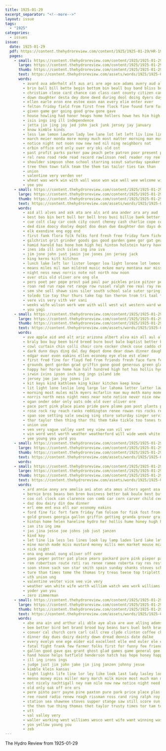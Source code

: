 ```yaml
---
title: 1925-01-29
excerpt_separator: "<!--more-->"
layout: issue
tags:
  - "1925"
categories:
  - issues
issue:
  date: 1925-01-29
  pdf: https://content.thehydroreview.com/content/1925/1925-01-29/HR-1925-01-29.pdf
  pages:
    - small: https://content.thehydroreview.com/content/1925/1925-01-29/small/HR-1925-01-29-01.jpg
      large: https://content.thehydroreview.com/content/1925/1925-01-29/large/HR-1925-01-29-01.jpg
      thumb: https://content.thehydroreview.com/content/1925/1925-01-29/thumbnails/HR-1925-01-29-01.jpg
      text: https://content.thehydroreview.com/assets/words/1925/1925-01-29/HR-1925-01-29-01.txt
      words:
        - avard ava aderholt alt aus ari are age ace adams avery aud all and ago apt
        - brin ball bill bette begin bottom bin beall buy band bliss both big basket boys bros bar bank but bring boy been business bek blizzard better back best broom
        - christian close card chance can class cant county citizen cann cares canning credit cattle chas court clinton cole cay city come caddo cotton corn
        - down daughter desta dey done deed during deol doing dyers days death dungan day
        - ellen earle eron ene estee exon ean every elie enter ever
        - felton friday field from first free flock fine found farm farmer finder fee full for flowers few forget
        - given game ger going good grow gone gave
        - house howling had honor heaps home hollers howe hes him high heald head held hold herbert hatfield hume hydro her has health helt
        - isis ings ing ill independence
        - jetta jin jing joy jed john jack junk jersey jay january
        - know kimble kinds
        - less lae lemon lawton lady lee lane lot let left liv line ling last lerner
        - march meier monda more money much most matter morning man must mask made mis mon mone mox masi mee monday
        - notice night not noon now new ned nil ning neighbors nat
        - orbin office ord only over ory oki old ost
        - past profit parks parker paw peach pete patron poor present press par pay part pat prior pin pil plan pure pest pelton president price pounds pere
        - rel reno road rede read record rawlinson reel reader roy ree rock reg reps
        - shoulder simpson shee school starring scout saturday speaker sun six store sin sese sed stolen sir see save she state season serge sale sell scott smart side such son said saw solid suits styles shock supper
        - tree then town talk team the them tas tailor ties tax than
        - union
        - valentine very verden ver
        - wheat was work win with wall wase won wie well wee welcome winter will world wool want west week wife weather
        - yee you
    - small: https://content.thehydroreview.com/content/1925/1925-01-29/small/HR-1925-01-29-02.jpg
      large: https://content.thehydroreview.com/content/1925/1925-01-29/large/HR-1925-01-29-02.jpg
      thumb: https://content.thehydroreview.com/content/1925/1925-01-29/thumbnails/HR-1925-01-29-02.jpg
      text: https://content.thehydroreview.com/assets/words/1925/1925-01-29/HR-1925-01-29-02.txt
      words:
        - aid all alves and ask ata are als ard ana ander ara ary aud
        - best bas bin bert bull ber bell bros busi billie bank better burman bring business belle burn burg bay bet big baugh birth barber black but buggy
        - cue colt clay car cook city count cheney cash charlie cope collier corn credit can cai cane cin clerk carnegie cattle clinton come creek
        - ded dise doocy dooley depot doo dean due daughter don days deere does date day deward dey dinner
        - elk exendine eng egg end
        - first fank flora folk folks ford fresh free friday farm ficher for from far flowers frank famous frances fine filling
        - gilchrist grit grinder goods gas good garden game gor gat geary going gus given gregg
        - hamid harold has hone hom high hei hinton holstein harry haves home harrow hume him hamilton hands hole herndon hydro hag head harness haser
        - ines ida ill inch isles ing ina iva
        - jim jone john just jasin joe jones jon jersey jack
        - king kerns kitt kitchen
        - lunch lake left lor lister longer loa light lorene lot lemon last lex league
        - means miles mil man mildred music mckee mary montana mar miss magnolia milk mag mis mer mares monday mon mare mule march more miller mee main mae mules morning maul mcnary
        - night ness news norris note not north now noon
        - over otis old oliver ore ong ole
        - pers poet per pope prost pad paul par pickles price pitzer pere pepe pleasant parr pack place plows
        - roan red run rape ret range row russel ralph ree real ray rede rate resh ruby raday russell
        - sem she sell shawn sins siler south school sale suter spring soon station sunday shoats sad see single sunda stock sater severe scott sey
        - toledo tie tay thur thurs take top ton theron trom tri taal team ted teed trip trull tom thelma the triplet
        - vere vis very vith ver vani
        - weeks wife wilson work wee with will west wit western ward went was weatherford wood wil week
        - you yagi
    - small: https://content.thehydroreview.com/content/1925/1925-01-29/small/HR-1925-01-29-03.jpg
      large: https://content.thehydroreview.com/content/1925/1925-01-29/large/HR-1925-01-29-03.jpg
      thumb: https://content.thehydroreview.com/content/1925/1925-01-29/thumbnails/HR-1925-01-29-03.jpg
      text: https://content.thehydroreview.com/assets/words/1925/1925-01-29/HR-1925-01-29-03.txt
      words:
        - ave apple aid and alt ariz arizona albert alva ain all aul alma aller alice alfalfa are anna ani
        - braly box buy been bird breed bure bout bale baptist better bread bult bess bradley boots butt binder bourbon buff beavers baldwin barre brown but book
        - cowl curtain chin colli chair core cocker check cose caddo chandler car call come cream clarence clock certain company church can chet custer charles chant cause child clinton coupe chen canter class cheese cold city cash
        - dark dunn days ding dal day depot done dear down dinner daugherty dance dorothy
        - edgar ever even eakins ellen economy eye else est elmer
        - first fred fine for floyd fed from friends fresh face farm foot ford flo forget friend fly fam fruit fei
        - grounds gent gordon grad griffin gone good generous green glory gilstrap giant gibbs
        - happy her horse home him half hundred high hot has hollis hydro hatch hart hour huss hove hinton harold heres house heart health hay halt hosey honor haul hands hard had hedges harness
        - irwin ivins ipson inch ing ings island ide
        - jersey joe jan joy jones jin
        - kit keys kind kathleen king kiker kitchen keep know
        - lit light lone leslie long large lor lahoma letter latter lawrence little like lines lady lunch luca late learn ley lay lesson lage last lent lovely
        - morning most mules milk myers mcfarlin mae muy moth many moment monday mccormick more mall mare mention much mexican must moon man moun might miles made mere mound
        - norris north ness night nees near note notice never nice new not
        - ogan onder odor only oats ode old over oliver ore
        - pace part pink place piano pride pare plume pan post plants phon pint pretty per passer parson phe point pages par pastor porch plenty pure pack
        - rose rock ray reach ranks reddington renee rowan ros rocks reber rent ready red raps route range res rim room reb rhode russell
        - span soe setting sale sewing sing store saturday singer service ser son sudan safe second sauce see springfield seed sey south street self sun said sat save side school show stepp sedan six stands sur smaller she surprise salad stare sell stove sickles spring sir sal seven sai
        - thor taylor then thing thar thi them take tickle too tones tudor tell toda tine throw tiny till the ton thur train tom temple thet
        - union use
        - ven very vague valley vant vey view van vil ver
        - win word west worth weather weatherford will wide week white wife winter world wie went worley water warm work wyan welcome wash with write window want wax why windows williams was wilson well
        - yee young yea yard you
    - small: https://content.thehydroreview.com/content/1925/1925-01-29/small/HR-1925-01-29-04.jpg
      large: https://content.thehydroreview.com/content/1925/1925-01-29/large/HR-1925-01-29-04.jpg
      thumb: https://content.thehydroreview.com/content/1925/1925-01-29/thumbnails/HR-1925-01-29-04.jpg
      text: https://content.thehydroreview.com/assets/words/1925/1925-01-29/HR-1925-01-29-04.txt
      words:
    - small: https://content.thehydroreview.com/content/1925/1925-01-29/small/HR-1925-01-29-05.jpg
      large: https://content.thehydroreview.com/content/1925/1925-01-29/large/HR-1925-01-29-05.jpg
      thumb: https://content.thehydroreview.com/content/1925/1925-01-29/thumbnails/HR-1925-01-29-05.jpg
      text: https://content.thehydroreview.com/assets/words/1925/1925-01-29/HR-1925-01-29-05.txt
      words:
        - ard annie aney are amelia ani aton ata amos alters agent asa all andrew anes and
        - bernie bros beans ben bren business better bak boule best butcher bien beato bee buy benes
        - cox col clock can clarence con comb car corn carver child cedar colony chara change call colorado church
        - daz dou dairy din dow dinner
        - erl eme ent eva ell ear economy eakins
        - ford fine fic fort farm friday fam folsom for fisk fost from fea foy fry foe
        - gold groves georgia gallon griffin getting granda grover grain gran gill gra guns given gut german good ger
        - hinton home helen haneline hydro her hollis hume honey hugh hand hor hoi hot hom hommes hint honor
        - ian ita ing ima
        - jas jina jesse joe johns job just janzen
        - kind koy
        - let line lia less les lines look lay lamp laden lard lake lett last ley lana lenard
        - mine marsh made miss mustard money mills men market mouse mcalester mean monday mill mary mis much mir miller milk morning moat most
        - nick night
        - ona ong oneal oung oliver off over
        - paes peper potter pat place pears packard pure pink pieper paul
        - rem robertson route roti ras renee ramee roberta ray res rest reason
        - soon stove sack son star smith spain sunday shanks stoves schanz store swan saturday sit sweet sale salmon sain see seat school sina saine sunda sell
        - ture than times tome the thomas try treas teese top triplett tae tom tay texas trial tue tee
        - uth union ung
        - valentine vester vice vee vie very
        - weather won white wife worth william watch wee work williams wilson want wilm while will week well werk with wheat waters why wedding was west
        - yoder yan you
        - zero zimmerman
    - small: https://content.thehydroreview.com/content/1925/1925-01-29/small/HR-1925-01-29-06.jpg
      large: https://content.thehydroreview.com/content/1925/1925-01-29/large/HR-1925-01-29-06.jpg
      thumb: https://content.thehydroreview.com/content/1925/1925-01-29/thumbnails/HR-1925-01-29-06.jpg
      text: https://content.thehydroreview.com/assets/words/1925/1925-01-29/HR-1925-01-29-06.txt
      words:
        - abe ana ain and arthur ali able aye alva are ave alling adams all ata
        - bee better bird bet brand brood buy beans bars buel both bran ber butler bar best brother braly big book bros been
        - conver cal church corn carl call creo clyde clinton coffee child cris car came cases city comes can caddo christian choice coupe carpenter cook con collins chas cream cover come certain case crosswhite curnutt cordell
        - dinner day dues dairy dainty down dread dennis date dalke
        - every evelyn ene ege eider eid excellent elle end euler ele ean
        - fatal fight frank few farmer folks first for funny fee friends fine friday fancy farm frances flo from fred former
        - gallon good gave gas grant ghost glad games game general gee glen
        - hand house helps hatfield henderson hatch has hope honey happy habit hughes hey hopkins hay handle hing heide hardware him home hydro halls hume hove hammond her holter herbert had
        - ill ing irons ings
        - judge just jim john jake jin jing janzen johnny jesse
        - kimble klein kansas
        - light lights life line lor ley like look last lady lasley long lier leslie lae left lum lillie
        - menno money miss miller mary march milk mince most much man members may mabel mound meine mers many mildred morning
        - not nicely nachtigall ney nam nile now new notice night need
        - old only oak off ore ors
        - pere pinto parr payne pine paxton pure park price place plas pet pete pope primrose present porting peaches part paner pastor per post pacher plenty people
        - ree round radio renew reagh rissman ross rand ring ralph roy ranges rot room rhodes ruby renee
        - station sea shawnee stoves supper stange saw still score sun steelman set sunday sick seem sper sur see scott sister standard she stella school siege ser shoe service soap stay saturday sohn sad son sid store smith sermon sar spring sweet sack star simple second sos
        - the then tue thing thomas thet taylor trusty times tor tam tom town try tae them tes tin than
        - utt
        - val valley very
        - waller working west williams wesco went wife want winning was way with will works well work why week white
        - yon yellow young you
        - zeb
---
```


The Hydro Review from 1925-01-29

<!--more-->

